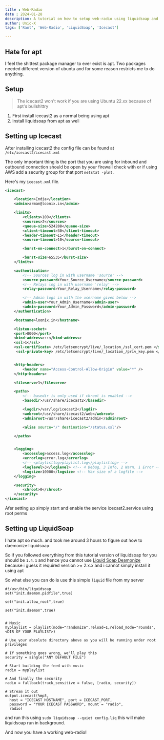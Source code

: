 ```yaml
---
title : Web-Radio 
date : 2024-01-28
description: A tutorial on how to setup web-radio using liquidsoap and icecast in 2024  
author: Unic-X 
tags: ['Rant', 'Web-Radio', 'LiquidSoap', 'Icecast']

---
```


## Hate for apt 

I feel the shittest package manager to ever exist is apt. Two packages needed different version of ubuntu and for some reason restricts me to do anything.


## Setup

> The icecast2 won't work if you are using Ubuntu 22.xx because of apt's bullshittry

1. First install icecast2 as a normal being using apt 
1. Install liquidsoap from apt as well

## Setting up Icecast

After installing icecast2 the config file can be found at `/etc/icecast2/icecast.xml`

The only important thing is the port that you are using for inbound and outbound connection should be open by your firewall check with or if using AWS add a security group for that port `netstat -plnt`.

Here's my `icecast.xml` file. 

```xml
<icecast>

    <location>India</location>
    <admin>arman@loonix.in</admin>

    <limits>
        <clients>100</clients>
        <sources>2</sources>
        <queue-size>524288</queue-size>
        <client-timeout>30</client-timeout>
        <header-timeout>15</header-timeout>
        <source-timeout>10</source-timeout>

        <burst-on-connect>1</burst-on-connect>

        <burst-size>65535</burst-size>
    </limits>

    <authentication>
        <!-- Sources log in with username 'source' -->
        <source-password>Your_Source_Username</source-password>
        <!-- Relays log in with username 'relay' -->
        <relay-password>Your_Relay_Username</relay-password>

        <!-- Admin logs in with the username given below -->
        <admin-user>Your_Admin_Username</admin-user>
        <admin-password>Your_Admin_Password</admin-password>
    </authentication>

    <hostname>loonix.in</hostname>

    <listen-socket>
	<port>8000</port>
    <bind-address>::</bind-address>
	<ssl>1</ssl>
    <ssl-certificate> /etc/letsencrypt/live/_location_/ssl_cert.pem </ssl-certificate>
     <ssl-private-key> /etc/letsencrypt/live/_location_/priv_key.pem </ssl-private-key>


    <http-headers>
        <header name="Access-Control-Allow-Origin" value="*" />
    </http-headers>

    <fileserve>1</fileserve>

    <paths>
        <!-- basedir is only used if chroot is enabled -->
        <basedir>/usr/share/icecast2</basedir>

        <logdir>/var/log/icecast2</logdir>
        <webroot>/usr/share/icecast2/web</webroot>
        <adminroot>/usr/share/icecast2/admin</adminroot>

        <alias source="/" destination="/status.xsl"/>

    </paths>


    <logging>
        <accesslog>access.log</accesslog>
        <errorlog>error.log</errorlog>
        <!-- <playlistlog>playlist.log</playlistlog> -->
        <loglevel>3</loglevel> <!-- 4 Debug, 3 Info, 2 Warn, 1 Error -->
        <logsize>10000</logsize> <!-- Max size of a logfile -->
    </logging>

    <security>
        <chroot>0</chroot>
    </security>
</icecast>

```
Afer setting up simply start and enable the service icecast2.service using root perms


## Setting up LiquidSoap
I hate apt so much. and took me around 3 hours to figure out how to daemonize liquidsoap

So if you followed everything from this tutorial version of liquidsoap for you should be `1.4.1` and hence you cannot use [Liquid Soap Deamonize](https://github.com/savonet/liquidsoap-daemon/) because i guess it required version >= 2.x.x and i cannot simply install it using apt


So what else you can do is use this simple `liquid` file from my server 

```shell
#!/usr/bin/liquidsoap
set("init.daemon.pidfile",true)

set("init.allow_root",true)

set("init.daemon",true)


# Music
myplaylist = playlist(mode="randomize",reload=1,reload_mode="rounds",
<DIR OF YOUR PLAYLIST>)

# Use your absolute directory above as you will be running under root privileges

# If something goes wrong, we'll play this
security = single("ANY DEFAULT FILE")

# Start building the feed with music
radio = myplaylist

# And finally the security
radio = fallback(track_sensitive = false, [radio, security])

# Stream it out
output.icecast(%mp3,
  host = "ICECAST HOSTNAME", port = ICECAST_PORT,
  password = "YOUR ICECAST PASSWORD", mount = "radio",
  radio)

```

and run this using `sudo liquidsoap --quiet config.liq` this will make liquidsoap run in background. 

And now you have a working web-radio!